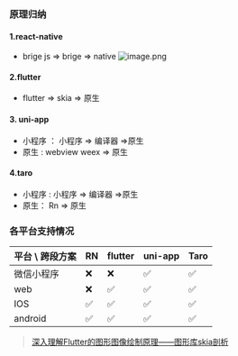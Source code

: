 
### 原理归纳
#### 1.react-native
  - brige js => brige => native
![image.png](https://upload-images.jianshu.io/upload_images/15312191-10dbbf940db1a777.png?imageMogr2/auto-orient/strip%7CimageView2/2/w/1240)
#### 2.flutter 
  - flutter => skia => 原生
#### 3. uni-app 
  - 小程序 ： 小程序 => 编译器 =>原生
  - 原生 : webview weex => 原生
#### 4.taro
  - 小程序 : 小程序 => 编译器 =>原生
  - 原生：  Rn => 原生
### 各平台支持情况
| 平台 \ 跨段方案 | RN | flutter | uni-app| Taro|
| --- | --- |--- | --- | --
|微信小程序| ❌ | ❌| ✅| ✅|
|web| ❌ | ✅| ✅ | ✅|
|IOS| ✅| ✅| ✅ | ✅|
|android| ✅ | ✅| ✅ | ✅|
> [深入理解Flutter的图形图像绘制原理——图形库skia剖析](https://segmentfault.com/a/1190000038827450)
